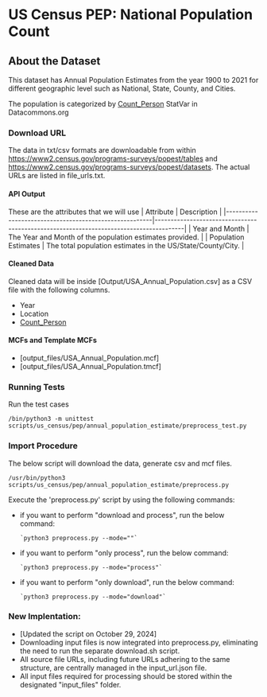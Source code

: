 # US Census PEP: National Population Count

## About the Dataset
This dataset has Annual Population Estimates from the year 1900 to 2021 for different geographic level such as National, State, County, and Cities.

The population is categorized by [Count_Person](https://datacommons.org/browser/Count_Person) StatVar in Datacommons.org

### Download URL
The data in txt/csv formats are downloadable from within https://www2.census.gov/programs-surveys/popest/tables and https://www2.census.gov/programs-surveys/popest/datasets. The actual URLs are listed in file_urls.txt.

#### API Output
These are the attributes that we will use
| Attribute      					| Description                                                 				|
|-------------------------------------------------------|---------------------------------------------------------------------------------------|
| Year and Month   					| The Year and Month of the population estimates provided. 				|
| Population Estimates  				| The total population estimates in the US/State/County/City.						|


#### Cleaned Data
Cleaned data will be inside [Output/USA_Annual_Population.csv] as a CSV file with the following columns.

- Year
- Location
- [Count_Person](https://datacommons.org/browser/Count_Person)


#### MCFs and Template MCFs
- [output_files/USA_Annual_Population.mcf]
- [output_files/USA_Annual_Population.tmcf]

### Running Tests

Run the test cases

`/bin/python3 -m unittest scripts/us_census/pep/annual_population_estimate/preprocess_test.py`

### Import Procedure

The below script will download the data, generate csv and mcf files.

`/usr/bin/python3 scripts/us_census/pep/annual_population_estimate/preprocess.py`

Execute the 'preprocess.py' script by using the following commands:

  - if you want to perform "download and process", run the below command:

        `python3 preprocess.py --mode=""`

  - if you want to perform "only process", run the below command:

        `python3 preprocess.py --mode="process"`
        
  - if you want to perform "only download", run the below command:

        `python3 preprocess.py --mode="download"`

### New Implentation:
- [Updated the script on October 29, 2024]
- Downloading input files is now integrated into preprocess.py, eliminating the need to run the separate download.sh script. 
- All source file URLs, including future URLs adhering to the same structure, are centrally managed in the input_url.json file.
- All input files required for processing should be stored within the designated "input_files" folder.


